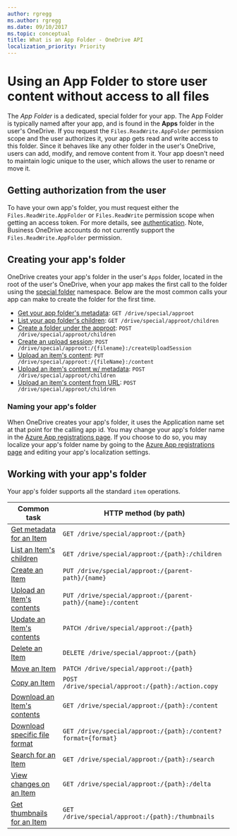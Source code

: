 ```yaml
---
author: rgregg
ms.author: rgregg
ms.date: 09/10/2017
ms.topic: conceptual
title: What is an App Folder - OneDrive API
localization_priority: Priority
---
```

# Using an App Folder to store user content without access to all files

The _App Folder_ is a dedicated, special folder for your app.
The App Folder is typically named after your app, and is found in the **Apps** folder in the user's OneDrive.
If you request the `Files.ReadWrite.AppFolder` permission scope and the user authorizes it, your app gets read and write access to this folder.
Since it behaves like any other folder in the user's OneDrive, users can add, modify, and remove content from it. Your app doesn't need to maintain logic unique to the user, which allows the user to rename or move it.

## Getting authorization from the user

To have your own app's folder, you must request either the `Files.ReadWrite.AppFolder` or `Files.ReadWrite` permission scope when getting an access token.
For more details, see [authentication](../getting-started/authentication.md). Note, Business OneDrive accounts do not currently support the `Files.ReadWrite.AppFolder` permission.

## Creating your app's folder

OneDrive creates your app's folder in the user's `Apps` folder, located in the root of the user's OneDrive, when your app makes the first call to the folder using the [special folder](../api/drive_get_specialfolder.md) namespace.
Below are the most common calls your app can make to create the folder for the first time.

* [Get your app folder's metadata](../api/driveitem_get.md): `GET /drive/special/approot`
* [List your app folder's children](../api/driveitem_list_children.md): `GET /drive/special/approot/children`
* [Create a folder under the approot](../api/driveitem_post_children.md): `POST /drive/special/approot/children`
* [Create an upload session](../api/driveitem_createuploadsession.md): `POST /drive/special/approot:/{filename}:/createUploadSession`
* [Upload an item's content](../api/driveitem_put_content.md): `PUT /drive/special/approot:/{fileName}:/content`
* [Upload an item's content w/ metadata](../api/driveitem_post_content.md): `POST /drive/special/approot/children`
* [Upload an item's content from URL](../api/driveitem_upload_url.md): `POST /drive/special/approot/children`

### Naming your app's folder

When OneDrive creates your app's folder, it uses the Application name set at that point for the calling app id.
You may change your app's folder name in the [Azure App registrations page][1].
If you choose to do so, you may localize your app's folder name by going to the [Azure App registrations page][1] and editing your app's localization settings.

[1]: https://aka.ms/AppRegistrations

## Working with your app's folder

Your app's folder supports all the standard `item` operations.

| Common task                                         | HTTP method (by path)                                       |
| --------------------------------------------------- | ----------------------------------------------------------- |
| [Get metadata for an Item](../api/driveitem_get.md)         | `GET /drive/special/approot:/{path}`                        |
| [List an Item's children](../api/driveitem_list_children.md)         | `GET /drive/special/approot:/{path}:/children`              |
| [Create an Item](../api/driveitem_post_children.md)                | `PUT /drive/special/approot:/{parent-path}/{name}`          |
| [Upload an Item's contents](../api/driveitem_put_content.md)     | `PUT /drive/special/approot:/{parent-path}/{name}:/content` |
| [Update an Item's contents](../api/driveitem_update.md)     | `PATCH /drive/special/approot:/{path}`                      |
| [Delete an Item](../api/driveitem_delete.md)                | `DELETE /drive/special/approot:/{path}`                     |
| [Move an Item](../api/driveitem_move.md)                    | `PATCH /drive/special/approot:/{path}`                      |
| [Copy an Item](../api/driveitem_copy.md)                    | `POST /drive/special/approot:/{path}:/action.copy`          |
| [Download an Item's contents](../api/driveitem_get_content.md) | `GET /drive/special/approot:/{path}:/content`               |
| [Download specific file format](../api/driveitem_get_content_format.md)   | `GET /drive/special/approot:/{path}:/content?format={format}` |
| [Search for an Item](../api/driveitem_search.md)            | `GET /drive/special/approot:/{path}:/search`                |
| [View changes on an Item][item-changes]             | `GET /drive/special/approot:/{path}:/delta`                 |
| [Get thumbnails for an Item][get-thumbnails]        | `GET /drive/special/approot:/{path}:/thumbnails`            |

[item-changes]: ../api/driveitem_delta.md
[get-thumbnails]: ../api/driveitem_list_thumbnails.md

<!-- {
  "type": "#page.annotation",
  "description": "Use the app root special folder to create a home for your app's user content.",
  "keywords": "approot, app folder, application folder, special folder, home folder",
  "section": "documentation",
  "tocPath": "Concepts/App folder"
} -->
